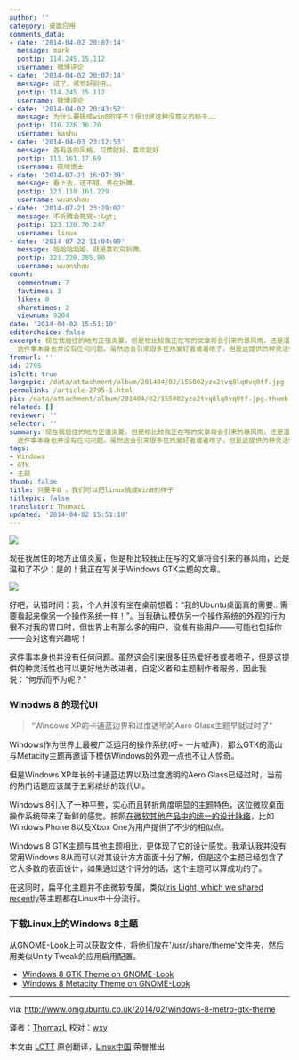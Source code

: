 ```yaml
---
author: ''
category: 桌面应用
comments_data:
- date: '2014-04-02 20:07:14'
  message: mark
  postip: 114.245.15.112
  username: 微博评论
- date: '2014-04-02 20:07:14'
  message: 试了，感觉好别扭。。
  postip: 114.245.15.112
  username: 微博评论
- date: '2014-04-02 20:43:52'
  message: 为什么要搞成win8的样子？很讨厌这种没意义的帖子……
  postip: 116.226.36.20
  username: kashu
- date: '2014-04-03 23:12:53'
  message: 各有各的风格，习惯就好，喜欢就好
  postip: 111.161.17.69
  username: 夜域诡士
- date: '2014-07-21 16:07:39'
  message: 看上去，还不错。贵在折腾。
  postip: 123.118.161.229
  username: wuanshou
- date: '2014-07-21 23:29:02'
  message: 不折腾会死党~:&gt;
  postip: 123.120.70.247
  username: linux
- date: '2014-07-22 11:04:09'
  message: 哈哈哈哈哈。就是喜欢穷折腾。
  postip: 221.220.205.80
  username: wuanshou
count:
  commentnum: 7
  favtimes: 3
  likes: 0
  sharetimes: 2
  viewnum: 9204
date: '2014-04-02 15:51:10'
editorchoice: false
excerpt: 现在我居住的地方正值炎夏，但是相比较我正在写的文章将会引来的暴风雨，还是温和了不少：是的！我正在写关于Windows GTK主题的文章。  好吧，认错时间：我，个人并没有坐在桌前想着：我的Ubuntu桌面真的需要...需要看起来像另一个操作系统一样！。当我确认模仿另一个操作系统的外观的行为很不对我的胃口时，但世界上有那么多的用户，没准有些用户可能也包括你会对这有兴趣呢！
  这件事本身也并没有任何问题。虽然这会引来很多狂热爱好者或者喷子，但是这提供的种灵活性也可以更好地为改进者，自定义者和主题制作者服务，因此我说：何乐而 ...
fromurl: ''
id: 2795
islctt: true
largepic: /data/attachment/album/201404/02/155002yzo2tvq8lq0vq0tf.jpg
permalink: /article-2795-1.html
pic: /data/attachment/album/201404/02/155002yzo2tvq8lq0vq0tf.jpg.thumb.jpg
related: []
reviewer: ''
selector: ''
summary: 现在我居住的地方正值炎夏，但是相比较我正在写的文章将会引来的暴风雨，还是温和了不少：是的！我正在写关于Windows GTK主题的文章。  好吧，认错时间：我，个人并没有坐在桌前想着：我的Ubuntu桌面真的需要...需要看起来像另一个操作系统一样！。当我确认模仿另一个操作系统的外观的行为很不对我的胃口时，但世界上有那么多的用户，没准有些用户可能也包括你会对这有兴趣呢！
  这件事本身也并没有任何问题。虽然这会引来很多狂热爱好者或者喷子，但是这提供的种灵活性也可以更好地为改进者，自定义者和主题制作者服务，因此我说：何乐而 ...
tags:
- Windows
- GTK
- 主题
thumb: false
title: 只要牛B ，我们可以把linux搞成Win8的样子
titlepic: false
translator: ThomazL
updated: '2014-04-02 15:51:10'
---
```


![](/data/attachment/album/201404/02/155002yzo2tvq8lq0vq0tf.jpg)


现在我居住的地方正值炎夏，但是相比较我正在写的文章将会引来的暴风雨，还是温和了不少：是的！我正在写关于Windows GTK主题的文章。


![](/data/attachment/album/201404/02/155115xvzqqupzqco7h7qv.png)


好吧，认错时间：我，个人并没有坐在桌前想着：“我的Ubuntu桌面真的需要...需要看起来像另一个操作系统一样！”。当我确认模仿另一个操作系统的外观的行为很不对我的胃口时，但世界上有那么多的用户，没准有些用户——可能也包括你——会对这有兴趣呢！


这件事本身也并没有任何问题。虽然这会引来很多狂热爱好者或者喷子，但是这提供的种灵活性也可以更好地为改进者，自定义者和主题制作者服务，因此我说：“何乐而不为呢？”


### Winodws 8 的现代UI



> 
> “Windows XP的卡通蓝边界和过度透明的Aero Glass主题早就过时了”
> 
> 
> 


Windows作为世界上最被广泛运用的操作系统(吁~ 一片嘘声)，那么GTK的高山与Metacity主题再邀请下模仿Windows的外观一点也不让人惊奇。


 


但是Windows XP年长的卡通蓝边界以及过度透明的Aero Glass已经过时，当前的热门话题应该属于五彩缤纷的现代UI。


Windows 8引入了一种平整，实心而且转折角度明显的主题特色，这位微软桌面操作系统带来了新鲜的感觉。按照[在微软其他产品中的统一的设计脉络](http://en.wikipedia.org/wiki/Metro_(design_language))，比如Windows Phone 8以及Xbox One为用户提供了不少的相似点。


Windows 8 GTK主题与其他主题相比，更体现了它的设计感觉。我承认我并没有常用Windows 8从而可以对其设计方方面面十分了解，但是这个主题已经包含了它大多数的表面设计，如果通过这个评分的话，这个主题可以算成功的了。


在这同时，扁平化主题并不由微软专属，类似[Iris Light, which we shared recently](http://www.omgubuntu.co.uk/2014/01/iris-flat-gtk-theme-for-linux)等主题都在Linux中十分流行。


### 下载Linux上的Windows 8主题


从GNOME-Look上可以获取文件，将他们放在'/usr/share/theme'文件夹，然后用类似Unity Tweak的应用启用配置。


* [Windows 8 GTK Theme on GNOME-Look](http://gnome-look.org/content/show.php?content=158721)
* [Windows 8 Metacity Theme on GNOME-Look](http://gnome-look.org/content/show.php/Windows+8+modern+UI?content=157024)




---


via: <http://www.omgubuntu.co.uk/2014/02/windows-8-metro-gtk-theme>


译者：[ThomazL](https://github.com/ThomazL) 校对：[wxy](https://github.com/wxy)


本文由 [LCTT](https://github.com/LCTT/TranslateProject) 原创翻译，[Linux中国](http://linux.cn/) 荣誉推出